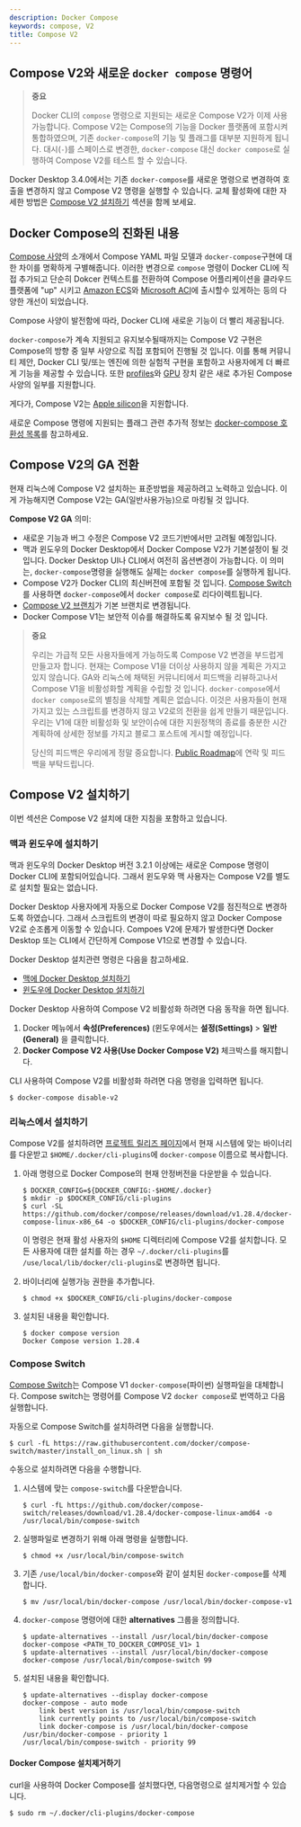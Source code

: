 ```yaml
---
description: Docker Compose
keywords: compose, V2
title: Compose V2
---
```


## Compose V2와 새로운 `docker compose` 명령어

> **중요**
>
> Docker CLI의 `compose` 명령으로 지원되는 새로운 Compose V2가 이제 사용가능합니다.
> Compose V2는 Compose의 기능을 Docker 플랫폼에 포함시켜 통합하였으며, 기존 `docker-compose`의 기능 및 플래그를 대부분 지원하게 됩니다.
> 대시(`-`)를 스페이스로 변경한, `docker-compose` 대신 `docker compose`로 실행하여 Compose V2를 테스트 할 수 있습니다.

Docker Desktop 3.4.0에서는 기존 `docker-compose`를 새로운 명령으로 변경하여 호출을 변경하지 않고 Compose V2 명령을 실행할 수 있습니다.
교체 활성화에 대한 자세한 방법은 [Compose V2 설치하기](#compose-v2-설치하기) 섹션을 함께 보세요.

## Docker Compose의 진화된 내용

[Compose 사양](https://github.com/compose-spec/compose-spec)의 소개에서 Compose YAML 파일 모델과 `docker-compose`구현에 대한 차이를 명확하게 구별해줍니다.
이러한 변경으로 `compose` 명령이 Docker CLI에 직접 추가되고 단순히 Dokcer 컨텍스트를 전환하여 Compose 어플리케이션을 클라우드 플랫폼에 "up" 시키고 [Amazon ECS](/cloud/ecs-integration)와 [Microsoft ACI](/cloud/aci-integration)에 출시할수 있게하는 등의 다양한 개선이 되었습니다.

Compose 사양이 발전함에 따라, Docker CLI에 새로운 기능이 더 빨리 제공됩니다.

`docker-compose`가 계속 지원되고 유지보수될때까지는 Compose V2 구현은 Compose의 방향 중 일부 사양으로 직접 포함되어 진행될 것 입니다.
이를 통해 커뮤니티 제안, Docker CLI 및/또는 엔진에 의한 실험적 구현을 포함하고 사용자에게 더 빠르게 기능을 제공할 수 있습니다.
또한 [profiles](profiles.md)와 [GPU](gpu-support.md) 장치 같은 새로 추가된 Compose 사양의 일부를 지원합니다.

게다가, Compose V2는 [Apple silicon](../desktop/mac/apple-silicon.md)을 지원합니다.

새로운 Compose 명령에 지원되는 플래그 관련 추가적 정보는 [docker-compose 호환성 목록](cli-command-compatibility.md)를 참고하세요.

## Compose V2의 GA 전환

현재 리눅스에 Compose V2 설치하는 표준방법을 제공하려고 노력하고 있습니다. 이게 가능해지면 Compose V2는 GA(일반사용가능)으로 마킹될 것 입니다.

**Compose V2 GA** 의미:

- 새로운 기능과 버그 수정은 Compose V2  코드기반에서만 고려될 예정입니다.
- 맥과 윈도우의 Docker Desktop에서 Docker Compose V2가 기본설정이 될 것 입니다. Docker Desktop UI나 CLI에서 여전히 옵션변경이 가능합니다. 이 의미는, `docker-compose`명령을 실행해도 실제는 `docker compose`를 실행하게 됩니다.
- Compose V2가 Docker CLI의 최신버전에 포함될 것 입니다. [Compose Switch](#compose-switch)를 사용하면 `docker-compose`에서 `docker compose`로 리다이렉트됩니다.
- [Compose V2 브랜치](https://github.com/docker/compose/tree/v2)가 기본 브랜치로 변경됩니다.
- Docker Compose V1는 보안적 이슈를 해결하도록 유지보수 될 것 입니다.

> **중요**
>
> 우리는 가급적 모든 사용자들에게 가능하도록 Compose V2 변경을 부드럽게 만들고자 합니다.
> 현재는 Compose V1을 더이상 사용하지 않을 계획은 가지고 있지 않습니다.
> GA와 리눅스에 채택된 커뮤니티에서 피드백을 리뷰하고나서 Compose V1을 비활성화할 계획을 수립할 것 입니다.
> `docker-compose`에서 `docker compose`로의 별칭을 삭제할 계획은 없습니다.
> 이것은 사용자들이 현재 가지고 있는 스크립트를 변경하지 않고 V2로의 전환을 쉽게 만들기 때문입니다.
> 우리는 V1에 대한 비활성화 및 보안이슈에 대한 지원정책의 종료를 충분한 시간계획하에 상세한 정보를 가지고 블로그 포스트에 게시할 예정입니다.
>
> 당신의 피드백은 우리에게 정말 중요합니다. [Public Roadmap](https://github.com/docker/roadmap/issues/257)에 연락 및 피드백을 부탁드립니다.

## Compose V2 설치하기

이번 섹션은 Compose V2 설치에 대한 지침을 포함하고 있습니다.

### 맥과 윈도우에 설치하기

맥과 윈도우의 Docker Desktop 버전 3.2.1 이상에는 새로운 Compose 명령이 Docker CLI에 포함되어있습니다.
그래서 윈도우와 맥 사용자는 Compose V2를 별도로 설치할 필요는 없습니다.

Docker Desktop 사용자에게 자동으로 Docker Compose V2를 점진적으로 변경하도록 하였습니다.
그래서 스크립트의 변경이 따로 필요하지 않고 Docker Compose V2로 순조롭게 이동할 수 있습니다.
Compoes V2에 문제가 발생한다면 Docker Desktop 또는 CLI에서 간단하게 Compose V1으로 변경할 수 있습니다.

Docker Desktop 설치관련 명령은 다음을 참고하세요.

- [맥에 Docker Desktop 설치하기](../desktop/mac/install.md)
- [윈도우에 Docker Desktop 설치하기](../desktop/windows/install.md)

Docker Desktop 사용하여 Compose V2 비활성화 하려면 다음 동작을 하면 됩니다.

1. Docker 메뉴에서 **속성(Preferences)** (윈도우에서는 **설정(Settings)** > **일반(General)** 을 클릭합니다.
2. **Docker Compose V2 사용(Use Docker Compose V2)** 체크박스를 해지합니다.

CLI 사용하여 Compose V2를 비활성화 하려면 다음 명령을 입력하면 됩니다.

```console
$ docker-compose disable-v2
```

### 리눅스에서 설치하기

Compose V2를 설치하려면 [프로젝트 릴리즈 페이지](https://github.com/docker/compose/releases)에서 현재 시스템에 맞는 바이너리를 다운받고 `$HOME/.docker/cli-plugins`에 `docker-compose` 이름으로 복사합니다.

1. 아래 명령으로 Docker Compose의 현재 안정버전을 다운받을 수 있습니다.

    ```console
    $ DOCKER_CONFIG=${DOCKER_CONFIG:-$HOME/.docker}
    $ mkdir -p $DOCKER_CONFIG/cli-plugins
    $ curl -SL https://github.com/docker/compose/releases/download/v1.28.4/docker-compose-linux-x86_64 -o $DOCKER_CONFIG/cli-plugins/docker-compose
    ```
   
   이 명령은 현재 활성 사용자의 `$HOME` 디렉터리에 Compose V2를 설치합니다. 모든 사용자에 대한 설치를 하는 경우 `~/.docker/cli-plugins`를 `/use/local/lib/docker/cli-plugins`로 변경하면 됩니다.

2. 바이너리에 실행가능 권한을 추가합니다.

    ```console
    $ chmod +x $DOCKER_CONFIG/cli-plugins/docker-compose
    ```

3. 설치된 내용을 확인합니다.

    ```console
    $ docker compose version
    Docker Compose version 1.28.4
    ```

### Compose Switch

[Compose Switch](https://github.com/docker/compose-switch/)는 Compose V1 `docker-compose`(파이썬) 실행파일을 대체합니다.
Compose switch는 명령어를 Compose V2 `docker compose`로 번역하고 다음 실행합니다.

자동으로 Compose Switch를 설치하려면 다음을 실행합니다.

```console
$ curl -fL https://raw.githubusercontent.com/docker/compose-switch/master/install_on_linux.sh | sh
```

수동으로 설치하려면 다음을 수행합니다.

1. 시스템에 맞는 `compose-switch`를 다운받습니다.

    ```console
    $ curl -fL https://github.com/docker/compose-switch/releases/download/v1.28.4/docker-compose-linux-amd64 -o /usr/local/bin/compose-switch
    ```

2. 실행파일로 변경하기 위해 아래 명령을 실행합니다.

    ```console
    $ chmod +x /usr/local/bin/compose-switch
    ```

3. 기존 `/use/local/bin/docker-compose`와 같이 설치된 `docker-compose`를 삭제합니다.

    ```console
    $ mv /usr/local/bin/docker-compose /usr/local/bin/docker-compose-v1
    ```

4. `docker-compose` 명령어에 대한 **alternatives** 그룹을 정의합니다.

    ```console
    $ update-alternatives --install /usr/local/bin/docker-compose docker-compose <PATH_TO_DOCKER_COMPOSE_V1> 1
    $ update-alternatives --install /usr/local/bin/docker-compose docker-compose /usr/local/bin/compose-switch 99
    ```

5. 설치된 내용을 확인합니다.

    ```console
    $ update-alternatives --display docker-compose
    docker-compose - auto mode
        link best version is /usr/local/bin/compose-switch
        link currently points to /usr/local/bin/compose-switch
        link docker-compose is /usr/local/bin/docker-compose
    /usr/bin/docker-compose - priority 1
    /usr/local/bin/compose-switch - priority 99
    ```

#### Docker Compose 설치제거하기

curl을 사용하여 Docker Compose를 설치했다면, 다음명령으로 설치제거할 수 있습니다.

```console
$ sudo rm ~/.docker/cli-plugins/docker-compose
```